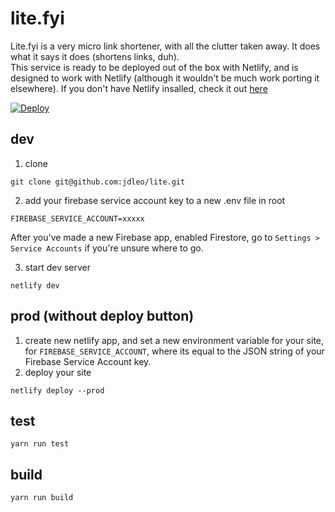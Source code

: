 # lite.fyi

Lite.fyi is a very micro link shortener, with all the clutter taken away. It does what it says it does (shortens links,
duh).  
This service is ready to be deployed out of the box with Netlify, and is designed to work with Netlify (although it
wouldn't be much work porting it elsewhere). If you don't have Netlify insalled, check it out
[here](https://docs.netlify.com/cli/get-started/)

[![Deploy](https://www.netlify.com/img/deploy/button.svg)](https://app.netlify.com/start/deploy?repository=https://github.com/jdleo/lite)

## dev

1. clone

```
git clone git@github.com:jdleo/lite.git
```

2. add your firebase service account key to a new .env file in root

```
FIREBASE_SERVICE_ACCOUNT=xxxxx
```

After you've made a new Firebase app, enabled Firestore, go to `Settings > Service Accounts` if you're unsure where to
go.

3. start dev server

```
netlify dev
```

## prod (without deploy button)

1. create new netlify app, and set a new environment variable for your site, for `FIREBASE_SERVICE_ACCOUNT`, where its
   equal to the JSON string of your Firebase Service Account key.
2. deploy your site

```
netlify deploy --prod
```

## test

```
yarn run test
```

## build

```
yarn run build
```
